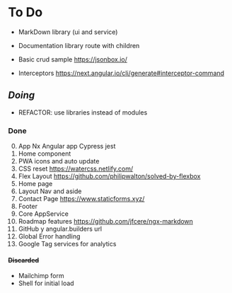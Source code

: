 # To Do

- MarkDown library (ui and service)

- Documentation library route with children

- Basic crud sample https://jsonbox.io/

- Interceptors https://next.angular.io/cli/generate#interceptor-command


## _Doing_

- REFACTOR: use libraries instead of modules

### Done

0. App Nx Angular app Cypress jest
1. Home component
2. PWA icons and auto update
3. CSS reset https://watercss.netlify.com/
4. Flex Layout https://github.com/philipwalton/solved-by-flexbox
5. Home page
6. Layout Nav and aside
7. Contact Page https://www.staticforms.xyz/
8. Footer
9. Core AppService
10. Roadmap features https://github.com/jfcere/ngx-markdown
11. GitHub y angular.builders url
12. Global Error handling
13. Google Tag services for analytics

#### ~~Discarded~~

- Mailchimp form
- Shell for initial load
